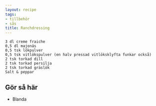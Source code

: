 ```yaml
---
layout: recipe
tags:
- tillbehör
- sås
title: Ranchdressing
---
```




```
3 dl creme fraiche
0,5 dl majonäs
0,5 tsk lökpulver
0,5 tsk vitlökspulver (en halv pressad vitlöksklyfta funkar också)
2 tsk torkad dill
2 tsk torkad persilja
2 tsk torkad gräslök
Salt & peppar
```

## Gör så här
* Blanda
